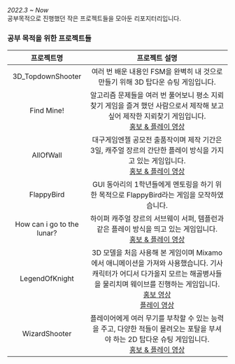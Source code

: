 *2022.3 ~ Now* <br/>
공부목적으로 진행했던 작은 프로젝트들을 모아둔 리포지터리입니다. <br/>

### 공부 목적을 위한 프로젝트들
| 프로젝트명 | 프로젝트 설명
| :-------: | :----: |
| 3D_TopdownShooter | 여러 번 배운 내용인 FSM을 완벽히 내 것으로 만들기 위해 3D 탑다운 슈팅 게임입니다.
| Find Mine! | 알고리즘 문제들을 여러 번 풀어보니 평소 지뢰찾기 게임을 즐겨 했던 사람으로서 제작해 보고 싶어 제작한 지뢰찾기 게임입니다. <br/> [홍보 & 플레이 영상](https://youtu.be/HBfcj_GIXv8)
| AllOfWall | 대구게임엔젤 공모전 출품작이며 제작 기간은 3일, 캐주얼 장르의 간단한 플레이 방식을 가지고 있는 게임입니다. <br/> [홍보 & 플레이 영상](https://youtu.be/dOS9vXDmiLQ)
| FlappyBird | GUI 동아리의 1학년들에게 멘토링을 하기 위한 목적으로 FlappyBird라는 게임을 모작하였습니다.
| How can i go to the lunar? | 하이퍼 캐주얼 장르의 서브웨이 서퍼, 템플런과 같은 플레이 방식을 띄고 있는 게임입니다. <br/> [홍보 & 플레이 영상](https://youtu.be/TtQrBm8LQEQ)
| LegendOfKnight | 3D 모델을 처음 사용해 본 게임이며 Mixamo에서 애니메이션을 가져와 사용했습니다. 기사 캐릭터가 어디서 다가올지 모르는 해골병사들을 물리치며 웨이브를 진행하는 게임입니다. <br/> [홍보 영상](https://youtu.be/RlYEOeVD3nw)<br/> [플레이 영상](https://youtu.be/3hEqBoMDcYs)
| WizardShooter | 플레이어에게 여러 무기를 부착할 수 있는 능력을 주고, 다양한 적들이 몰려오는 포탈을 부셔야 하는 2D 탑다운 슈팅 게임입니다. <br/> [홍보 & 플레이 영상](https://youtu.be/bB507Lp_jDQ)

